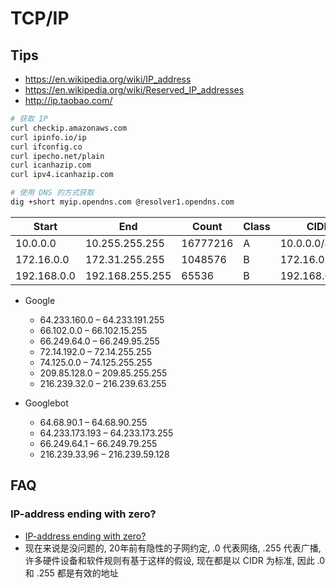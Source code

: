 # TCP/IP

## Tips
* https://en.wikipedia.org/wiki/IP_address
* https://en.wikipedia.org/wiki/Reserved_IP_addresses
* http://ip.taobao.com/

```bash
# 获取 IP
curl checkip.amazonaws.com
curl ipinfo.io/ip
curl ifconfig.co
curl ipecho.net/plain
curl icanhazip.com
curl ipv4.icanhazip.com

# 使用 DNS 的方式获取
dig +short myip.opendns.com @resolver1.opendns.com
```

Start       | End             | Count     | Class | CIDR
------------|-----------------|-----------|-------|--------------
10.0.0.0	  | 10.255.255.255	| 16777216  | A     | 10.0.0.0/8
172.16.0.0  |	172.31.255.255	| 1048576   | B     | 172.16.0.0/12
192.168.0.0 | 192.168.255.255 | 65536     | B     | 192.168.0.0/16


* Google
  * 64.233.160.0 – 64.233.191.255 
  * 66.102.0.0 – 66.102.15.255
  * 66.249.64.0 – 66.249.95.255
  * 72.14.192.0 – 72.14.255.255
  * 74.125.0.0 – 74.125.255.255
  * 209.85.128.0 – 209.85.255.255
  * 216.239.32.0 – 216.239.63.255

* Googlebot
  * 64.68.90.1 – 64.68.90.255
  * 64.233.173.193 – 64.233.173.255
  * 66.249.64.1 – 66.249.79.255
  * 216.239.33.96 – 216.239.59.128

## FAQ
### IP-address ending with zero?
* [IP-address ending with zero?](https://stackoverflow.com/questions/14915188)
* 现在来说是没问题的, 20年前有隐性的子网约定, .0 代表网络, .255 代表广播, 许多硬件设备和软件规则有基于这样的假设, 现在都是以 CIDR 为标准, 因此 .0 和 .255 都是有效的地址
